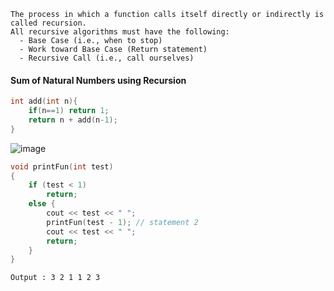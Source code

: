 ```
The process in which a function calls itself directly or indirectly is called recursion.
All recursive algorithms must have the following:
  - Base Case (i.e., when to stop)
  - Work toward Base Case (Return statement)
  - Recursive Call (i.e., call ourselves)
```
#### Sum of Natural Numbers using Recursion
```c++
int add(int n){
    if(n==1) return 1;
    return n + add(n-1);
}
```
![image](https://user-images.githubusercontent.com/59710234/165937627-f6d15a2b-6088-4f42-8dd7-b347a99b3b1d.png)
```c++
void printFun(int test)
{
    if (test < 1)
        return;
    else {
        cout << test << " ";
        printFun(test - 1); // statement 2
        cout << test << " ";
        return;
    }
}
```
```
Output : 3 2 1 1 2 3
```
